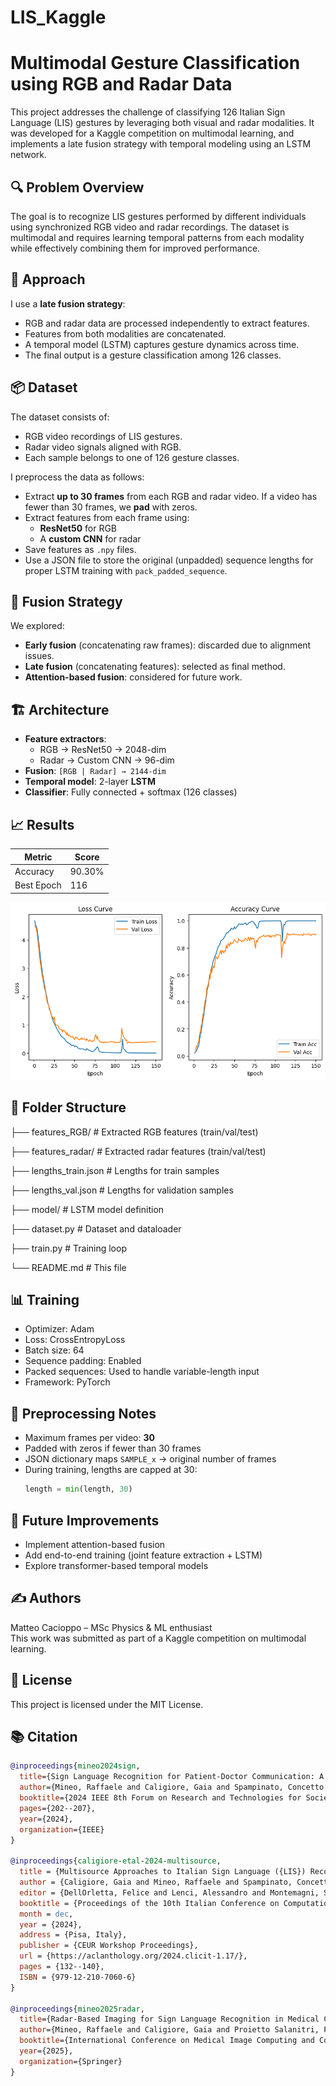 # LIS_Kaggle
# Multimodal Gesture Classification using RGB and Radar Data

This project addresses the challenge of classifying 126 Italian Sign Language (LIS) gestures by leveraging both visual and radar modalities. It was developed for a Kaggle competition on multimodal learning, and implements a late fusion strategy with temporal modeling using an LSTM network.

## 🔍 Problem Overview

The goal is to recognize LIS gestures performed by different individuals using synchronized RGB video and radar recordings. The dataset is multimodal and requires learning temporal patterns from each modality while effectively combining them for improved performance.

## 🧠 Approach

I use a **late fusion strategy**:
- RGB and radar data are processed independently to extract features.
- Features from both modalities are concatenated.
- A temporal model (LSTM) captures gesture dynamics across time.
- The final output is a gesture classification among 126 classes.

## 📦 Dataset

The dataset consists of:
- RGB video recordings of LIS gestures.
- Radar video signals aligned with RGB.
- Each sample belongs to one of 126 gesture classes.

I preprocess the data as follows:
- Extract **up to 30 frames** from each RGB and radar video. If a video has fewer than 30 frames, we **pad** with zeros.
- Extract features from each frame using:
  - **ResNet50** for RGB
  - A **custom CNN** for radar
- Save features as `.npy` files.
- Use a JSON file to store the original (unpadded) sequence lengths for proper LSTM training with `pack_padded_sequence`.

## 🧪 Fusion Strategy

We explored:
- **Early fusion** (concatenating raw frames): discarded due to alignment issues.
- **Late fusion** (concatenating features): selected as final method.
- **Attention-based fusion**: considered for future work.

## 🏗️ Architecture

- **Feature extractors**:  
  - RGB → ResNet50 → 2048-dim  
  - Radar → Custom CNN → 96-dim  
- **Fusion**: `[RGB | Radar] → 2144-dim`
- **Temporal model**: 2-layer **LSTM**
- **Classifier**: Fully connected + softmax (126 classes)

## 📈 Results

| Metric     | Score |
|------------|-------|
| Accuracy   | 90.30% |
| Best Epoch | 116    |

![Training and validation loss](loss.png)

## 📁 Folder Structure

├── features_RGB/ # Extracted RGB features (train/val/test)

├── features_radar/ # Extracted radar features (train/val/test)

├── lengths_train.json # Lengths for train samples

├── lengths_val.json # Lengths for validation samples

├── model/ # LSTM model definition

├── dataset.py # Dataset and dataloader

├── train.py # Training loop

└── README.md # This file

## 📊 Training

- Optimizer: Adam  
- Loss: CrossEntropyLoss  
- Batch size: 64  
- Sequence padding: Enabled  
- Packed sequences: Used to handle variable-length input  
- Framework: PyTorch

## 🧹 Preprocessing Notes

- Maximum frames per video: **30**
- Padded with zeros if fewer than 30 frames
- JSON dictionary maps `SAMPLE_x` → original number of frames
- During training, lengths are capped at 30:  
  ```python
  length = min(length, 30)


## 📌 Future Improvements
- Implement attention-based fusion  
- Add end-to-end training (joint feature extraction + LSTM)  
- Explore transformer-based temporal models  

## ✍️ Authors
Matteo Cacioppo – MSc Physics & ML enthusiast  
This work was submitted as part of a Kaggle competition on multimodal learning.

## 🏁 License
This project is licensed under the MIT License.

## 📚 Citation

```bibtex
@inproceedings{mineo2024sign,
  title={Sign Language Recognition for Patient-Doctor Communication: A Multimedia/Multimodal Dataset},
  author={Mineo, Raffaele and Caligiore, Gaia and Spampinato, Concetto and Fontana, Sabina and Palazzo, Simone and Ragonese, Egidio},
  booktitle={2024 IEEE 8th Forum on Research and Technologies for Society and Industry Innovation (RTSI)},
  pages={202--207},
  year={2024},
  organization={IEEE}
}

@inproceedings{caligiore-etal-2024-multisource,
  title = {Multisource Approaches to Italian Sign Language ({LIS}) Recognition: Insights from the MultiMedaLIS Dataset},
  author = {Caligiore, Gaia and Mineo, Raffaele and Spampinato, Concetto and Ragonese, Egidio and Palazzo, Simone and Fontana, Sabina},
  editor = {DellOrletta, Felice and Lenci, Alessandro and Montemagni, Simonetta and Sprugnoli, Rachele},
  booktitle = {Proceedings of the 10th Italian Conference on Computational Linguistics (CLiC-it 2024)},
  month = dec,
  year = {2024},
  address = {Pisa, Italy},
  publisher = {CEUR Workshop Proceedings},
  url = {https://aclanthology.org/2024.clicit-1.17/},
  pages = {132--140},
  ISBN = {979-12-210-7060-6}
}

@inproceedings{mineo2025radar,  
  title={Radar-Based Imaging for Sign Language Recognition in Medical Communication},  
  author={Mineo, Raffaele and Caligiore, Gaia and Proietto Salanitri, Federica and Kavasidis, Isaak and Polikovsky, Senya and Fontana, Sabina and Ragonese, Egidio and Spampinato, Concetto and Palazzo, Simone},  
  booktitle={International Conference on Medical Image Computing and Computer-Assisted Intervention},  
  year={2025},  
  organization={Springer}  
}



